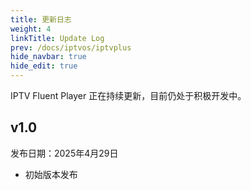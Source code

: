 ```yaml
---
title: 更新日志
weight: 4
linkTitle: Update Log
prev: /docs/iptvos/iptvplus
hide_navbar: true
hide_edit: true
---
```


IPTV Fluent Player 正在持续更新，目前仍处于积极开发中。

## v1.0

发布日期：2025年4月29日

- 初始版本发布

